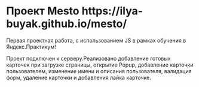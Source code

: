 <h1>Проект Mesto https://ilya-buyak.github.io/mesto/</h1>
Первая проектная работа, с использованием JS в рамках обучения в Яндекс.Практикум!
<p>Проект подключен к серверу.Реализовано добавление готовых карточек при загрузке страницы, открытие Popup, добавление карточки пользователем, изменение имени и описания пользователя, валидация форм, удаление карточки и добавления лайка карточке.</p>
